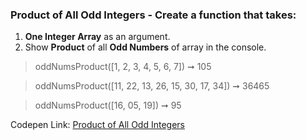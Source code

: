 ### Product of All Odd Integers - Create a function that takes: 

1. **One Integer Array** as an argument. 
1. Show **Product** of all **Odd Numbers** of array in the console.

> oddNumsProduct([1, 2, 3, 4, 5, 6, 7]) ➞ 105

> oddNumsProduct([11, 22, 13, 26, 15, 30, 17, 34]) ➞ 36465

> oddNumsProduct([16, 05, 19]) ➞ 95 

Codepen Link: [Product of All Odd Integers](https://codepen.io/naveencoder/pen/VOWyOZ)